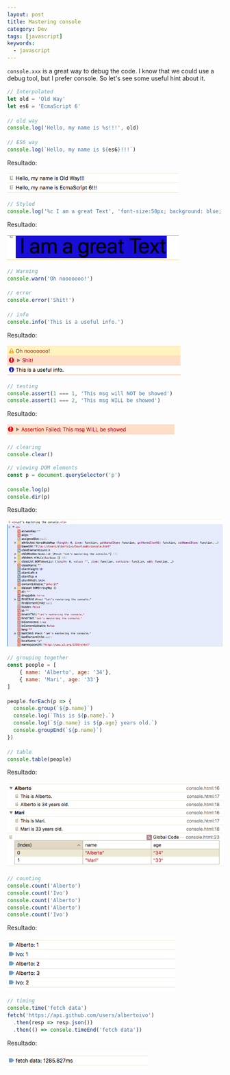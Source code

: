 ```yaml
---
layout: post
title: Mastering console
category: Dev
tags: [javascript]
keywords:
  - javascript
---
```


`console.xxx` is a great way to debug the code. I know that we could use a debug tool, but I prefer console. So let's see some useful hint about it.


```javascript
// Interpolated
let old = 'Old Way'
let es6 = 'EcmaScript 6'

// old way
console.log('Hello, my name is %s!!!', old)

// ES6 way
console.log(`Hello, my name is ${es6}!!!`)
```
Resultado:

![](../../images/console01.png)

```javascript
// Styled
console.log('%c I am a great Text', 'font-size:50px; background: blue;')
```
Resultado:

![](../../images/console02.png)


```javascript
// Warning
console.warn('Oh nooooooo!')

// error
console.error('Shit!')

// info
console.info('This is a useful info.')
```
Resultado:

![](../../images/console03.png)


```javascript
// testing
console.assert(1 === 1, 'This msg will NOT be showed')
console.assert(1 === 2, 'This msg WILL be showed')
```
Resultado:

![](../../images/console04.png)


```javascript
// clearing
console.clear()
```


```javascript
// viewing DOM elements
const p = document.querySelector('p')

console.log(p)
console.dir(p)
```
Resultado:

![](../../images/console05.png)


```javascript
// grouping together
const people = [
	{ name: 'Alberto', age: '34'},
	{ name: 'Mari', age: '33'}
]

people.forEach(p => {
  console.group(`${p.name}`)
  console.log(`This is ${p.name}.`)
  console.log(`${p.name} is ${p.age} years old.`)
  console.groupEnd(`${p.name}`)
})

// table
console.table(people)
```
Resultado:

![](../../images/console06.png)


```javascript
// counting
console.count('Alberto')
console.count('Ivo')
console.count('Alberto')
console.count('Alberto')
console.count('Ivo')
```
Resultado:

![](../../images/console07.png)


```javascript
// timing
console.time('fetch data')
fetch('https://api.github.com/users/albertoivo')
  .then(resp => resp.json())
  .then(() => console.timeEnd('fetch data'))
```

Resultado:

![](../../images/console08.png)